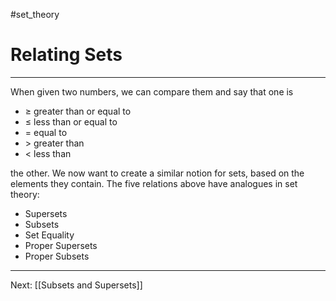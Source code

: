 #set_theory 
# Relating Sets
---
When given two numbers, we can compare them and say that one is

- $\ge$ greater than or equal to
- $\le$ less than or equal to
- = equal to
- $\gt$ greater than
- $\lt$ less than

the other. We now want to create a similar notion for sets, based on the elements they contain. The five relations above have analogues in set theory:

- Supersets
- Subsets
- Set Equality
- Proper Supersets
- Proper Subsets

---

Next: [[Subsets and Supersets]]